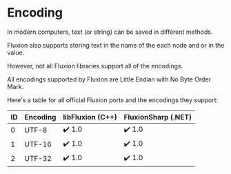 # Encoding

In modern computers, text (or string) can be saved in different methods.

Fluxion also supports storing text in the name of the each node and or in the value.

However, not all Fluxion libraries support all of the encodings.

All encodings supported by Fluxion are Little Endian with No Byte Order Mark.

Here's a table for all official Fluxion ports and the encodings they support:

| ID | Encoding  | libFluxion (C++)       | FluxionSharp (.NET)     |
|----|-----------|------------------------|-------------------------|
| 0  | UTF-8     | :heavy_check_mark: 1.0 | :heavy_check_mark: 1.0  |
| 1  | UTF-16    | :heavy_check_mark: 1.0 | :heavy_check_mark: 1.0  |
| 2  | UTF-32    | :heavy_check_mark: 1.0 | :heavy_check_mark: 1.0  |
